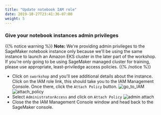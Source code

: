 ```yaml
---
title: "Update notebook IAM role"
date: 2019-10-27T23:41:36-07:00
weight: 5
---
```


### Give your notebook instances admin privileges
{{% notice warning %}}
**Note:** We're providing admin privileges to the SageMaker notebook instance only because we'll be using the same instance to launch an Amazon EKS cluster in the later part of the workshop. If you're only going to be using SageMaker managed cluster for training, please use appropriate, least-priviledge access policies.
{{% /notice %}}

* Click on `sworkshop` and you'll see additional details about the instance. Click on the IAM role link, this should take you to the IAM Management Console. Once there, click the `Attach Policy` button.
![go_to_IAM](/images/setup/go_to_IAM.png)
![attach_policy](/images/setup/attach_policy.png)
* Select `AdministratorAccess` and click on `Attach Policy`
![admin attach](/images/setup/admin_attach.png)
* Close the the IAM Management Console window and head back to the SageMaker console. 

